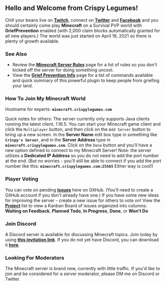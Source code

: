 ## Hello and Welcome from Crispy Legumes!

Chill your beans live on **[Twitch](https://www.twitch.tv/crispylegumes)**, connect on **[Twitter](https://twitter.com/CrispyLegumes)** and **[Facebook](https://facebook.com/crispylegumes)** and you should certainly come play **Minecraft** on a Survival PVP world with **GriefPrevention** enabled (with 2,000 claim blocks automatically granted for all new players.)  The world was just started on April 18, 2021 so there is plenty of growth available.

### See Also
- Review the **[Minecraft Server Rules](/minecraft-rules.md)** page for a list of rules so you don't kicked off the server for doing something uncool.
- View the **[Grief Prevention Info](/grief-prevention-info.md)** page for a list of commands available and quick summary of this powerful plugin to keep people from griefing your land.

### How To Join My Minecraft World
Hostname for experts: **`minecraft.crispylegumes.com`**

Quick notes for others: The server currently only supports Java clients running the latest client, 1.16.5. You can start your Minecraft game client and click the `Multiplayer` button, and then click on the `Add Server` button to bring up a new screen.  In the **Server Name** edit box type in something like **`Crispy's Server`**, and in the **Server Address** type in **`minecraft.crispylegumes.com`**.  Click on the `Done` button and you'll have a new option defined to connect to my Minecraft Server!  Note: the server utilizes a **Dedicated IP Address** so you do not need to add the port number at the end. (But no worries - you'll still be able to connect if you add the port number like this: **`minecraft.crispylegumes.com:25565`**  Either way is cool!)

### Player Voting
You can vote on pending **[Issues](https://github.com/crispylegumes/issues)** here on GitHub. (You'll need to create a GitHub account if you don't already have one.)  If you have some new ideas for improving the server - create a new issue for others to vote on!  View the **[Project](https://github.com/crispylegumes/projects/1)** list to view a Kanban Board of issues organized into columns: **Waiting on Feedback**, **Planned Todo**, **In Progress**, **Done**, or **Won't Do**

### Join Discord
A Discord server is available for discussing Minecraft topics.  Join today by using **[this invitation link](https://discord.gg/mhHmx2ZMBR)**.  If you do not yet have Discord, you can download it **[here](https://discord.com/download)**.

### Looking For Moderators
The Minecraft server is brand new, currently with little traffic.  If you'd like to join and be considered for a server moderator, please DM me on Discord or Twitter.
